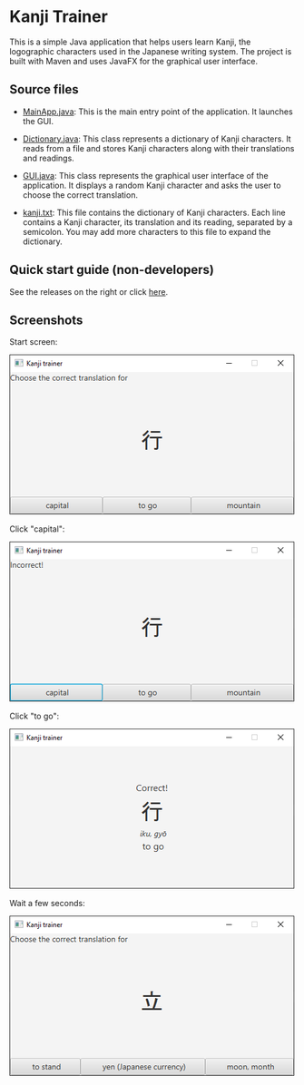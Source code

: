 # Kanji Trainer

This is a simple Java application that helps users learn Kanji, the logographic characters used in the Japanese writing system. The project is built with Maven and uses JavaFX for the graphical user interface.

## Source files

- [MainApp.java](src/main/java/kanjitrainer/MainApp.java): This is the main entry point of the application. It launches the GUI.

- [Dictionary.java](src/main/java/kanjitrainer/Dictionary.java): This class represents a dictionary of Kanji characters. It reads from a file and stores Kanji characters along with their translations and readings.

- [GUI.java](src/main/java/kanjitrainer/GUI.java): This class represents the graphical user interface of the application. It displays a random Kanji character and asks the user to choose the correct translation.

- [kanji.txt](src/main/resources/kanji.txt): This file contains the dictionary of Kanji characters. Each line contains a Kanji character, its translation and its reading, separated by a semicolon. You may add more characters to this file to expand the dictionary.

## Quick start guide (non-developers)

See the releases on the right or click [here](https://github.com/MJKagone/Kanji-trainer/releases/latest).

## Screenshots

Start screen:

![Main screen](screenshots/kanjitrainer1.png)

Click "capital":

![Incorrect answer](screenshots/kanjitrainer2.png)

Click "to go":

![Correct answer](screenshots/kanjitrainer3.png)

Wait a few seconds:

![Next question](screenshots/kanjitrainer4.png)


